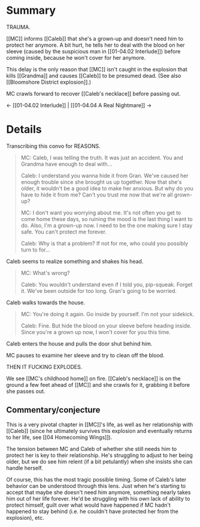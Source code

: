 # Summary

TRAUMA.

[[MC]] informs [[Caleb]] that she's a grown-up and doesn't need him to protect her anymore. A bit hurt, he tells her to deal with the blood on her sleeve (caused by the suspicious man in [[01-04.02 Interlude]]) before coming inside, because he won't cover for her anymore.

This delay is the only reason that [[MC]] isn't caught in the explosion that kills [[Grandma]] and causes [[Caleb]] to be presumed dead. (See also [[Bloomshore District explosion]].)

MC crawls forward to recover [[Caleb's necklace]] before passing out.

← [[01-04.02 Interlude]] | [[01-04.04 A Real Nightmare]] →

# Details
Transcribing this convo for REASONS.

> MC: Caleb, I was telling the truth. It was just an accident. You and Grandma have enough to deal with...
> 
> Caleb: I understand you wanna hide it from Gran. We've caused her enough trouble since she brought us up together. Now that she's older, it wouldn't be a good idea to make her anxious. But why do you have to hide it from me? Can't you trust me now that we're all grown-up?
> 
> MC: I don't want you worrying about me. It's not often you get to come home these days, so ruining the mood is the last thing I want to do. Also, I'm a grown-up now. I need to be the one making sure I stay safe. You can't protect me forever.
> 
> Caleb: Why is that a problem? If not for me, who could you possibly turn to for...

Caleb seems to realize something and shakes his head.

> MC: What's wrong?
> 
> Caleb: You wouldn't understand even if I told you, pip-squeak. Forget it. We've been outside for too long. Gran's going to be worried.

Caleb walks towards the house.

> MC: You're doing it again. Go inside by yourself. I'm not your sidekick.
> 
> Caleb: Fine. But hide the blood on your sleeve before heading inside. Since you're a grown up now, I won't cover for you this time.

Caleb enters the house and pulls the door shut behind him.

MC pauses to examine her sleeve and try to clean off the blood.

THEN IT FUCKING EXPLODES.

We see [[MC's childhood home]] on fire. [[Caleb's necklace]] is on the ground a few feet ahead of [[MC]] and she crawls for it, grabbing it before she passes out.

## Commentary/conjecture
This is a very pivotal chapter in [[MC]]'s life, as well as her relationship with [[Caleb]] (since he ultimately survives this explosion and eventually returns to her life, see [[04 Homecoming Wings]]).

The tension between MC and Caleb of whether she still needs him to protect her is key to their relationship. He's struggling to adjust to her being older, but we do see him relent (if a bit petulantly) when she insists she can handle herself.

Of course, this has the most tragic possible timing. Some of Caleb's later behavior can be understood through this lens. Just when he's starting to accept that maybe she doesn't need him anymore, something nearly takes him out of her life forever. He'd be struggling with his own lack of ability to protect himself, guilt over what would have happened if MC hadn't happened to stay behind (i.e. he couldn't have protected her from the explosion), etc.
